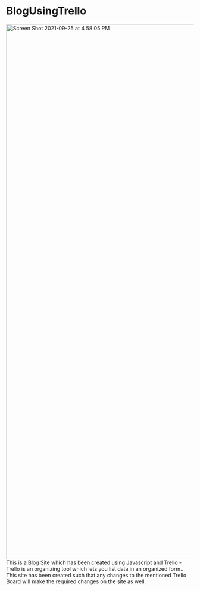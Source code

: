 # BlogUsingTrello

<img width="1440" alt="Screen Shot 2021-09-25 at 4 58 05 PM" src="https://user-images.githubusercontent.com/72745185/134769861-7e6dd79d-0f79-48d2-a3f2-da819a712679.png">
This is a Blog Site which has been created using Javascript and Trello - Trello is an organizing tool which lets you list data in an organized form.. This site has been created such that any changes to the mentioned Trello  Board will make the required changes on the site as well.
